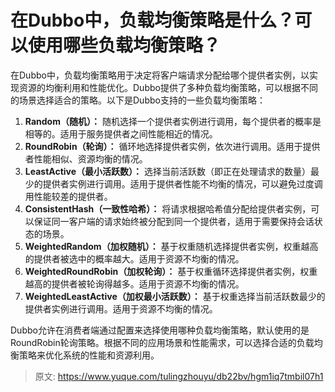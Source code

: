 # 在Dubbo中，负载均衡策略是什么？可以使用哪些负载均衡策略？

在Dubbo中，负载均衡策略用于决定将客户端请求分配给哪个提供者实例，以实现资源的均衡利用和性能优化。Dubbo提供了多种负载均衡策略，可以根据不同的场景选择适合的策略。以下是Dubbo支持的一些负载均衡策略：



1.  **Random（随机）：** 随机选择一个提供者实例进行调用，每个提供者的概率是相等的。适用于服务提供者之间性能相近的情况。 
2.  **RoundRobin（轮询）：** 循环地选择提供者实例，依次进行调用。适用于提供者性能相似、资源均衡的情况。 
3.  **LeastActive（最小活跃数）：** 选择当前活跃数（即正在处理请求的数量）最少的提供者实例进行调用。适用于提供者性能不均衡的情况，可以避免过度调用性能较差的提供者。 
4.  **ConsistentHash（一致性哈希）：** 将请求根据哈希值分配给提供者实例，可以保证同一客户端的请求始终被分配到同一个提供者，适用于需要保持会话状态的场景。 
5.  **WeightedRandom（加权随机）：** 基于权重随机选择提供者实例，权重越高的提供者被选中的概率越大。适用于资源不均衡的情况。 
6.  **WeightedRoundRobin（加权轮询）：** 基于权重循环选择提供者实例，权重越高的提供者被轮询得越多。适用于资源不均衡的情况。 
7.  **WeightedLeastActive（加权最小活跃数）：** 基于权重选择当前活跃数最少的提供者实例进行调用。适用于资源不均衡的情况。 



Dubbo允许在消费者端通过配置来选择使用哪种负载均衡策略，默认使用的是RoundRobin轮询策略。根据不同的应用场景和性能需求，可以选择合适的负载均衡策略来优化系统的性能和资源利用。



> 原文: <https://www.yuque.com/tulingzhouyu/db22bv/hgm1iq7tmbil07h1>